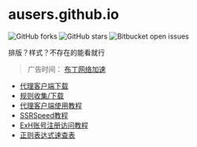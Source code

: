 # ausers.github.io
![GitHub forks](https://img.shields.io/github/forks/ausers/ausers.github.io?style=social) ![GitHub stars](https://img.shields.io/github/stars/ausers/ausers.github.io?style=social) ![Bitbucket open issues](https://img.shields.io/bitbucket/issues/ausers/ausers.github.io)

排版？样式？不存在的能看就行

>广告时间： [布丁网络加速](http://pudy.xyz)

* [代理客户端下载](https://ausers.github.io/index.html)
* [规则收集/下载](https://ausers.github.io/rule.html)
* [代理客户端使用教程](https://ausers.github.io/guide.html)
* [SSRSpeed教程](https://ausers.github.io/guide/SSRSpeed.html)
* [ExH账号注册访问教程](https://ausers.github.io/ex.html)
* [正则表达式速查表](https://ausers.github.io/rule2.html)
